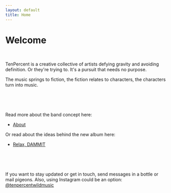 ```yaml
---
layout: default
title: Home
---
```


# Welcome

&nbsp; 


TenPercent is a creative collective of artists defying gravity and avoiding definition. Or they're trying to. It's a pursuit that needs no purpose.

The music springs to fiction, the fiction relates to characters, the characters turn into music.

&nbsp; 

&nbsp; 


Read more about the band concept here:
- [About](/about.html)

Or read about the ideas behind the new album here:
- [Relax, DAMMIT](/relaxdammit.html)

&nbsp; 

&nbsp; 


If you want to stay updated or get in touch, send messages in a bottle or mail pigeons. Also, using Instagram could be an option: <a href="https://www.instagram.com/tenpercentwildmusic/" target="_blank">@tenpercentwildmusic</a>



